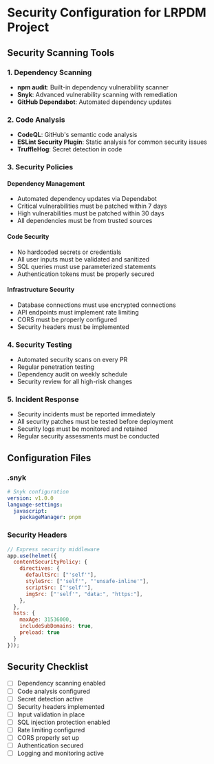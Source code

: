 # Security Configuration for LRPDM Project

## Security Scanning Tools

### 1. Dependency Scanning
- **npm audit**: Built-in dependency vulnerability scanner
- **Snyk**: Advanced vulnerability scanning with remediation
- **GitHub Dependabot**: Automated dependency updates

### 2. Code Analysis
- **CodeQL**: GitHub's semantic code analysis
- **ESLint Security Plugin**: Static analysis for common security issues
- **TruffleHog**: Secret detection in code

### 3. Security Policies

#### Dependency Management
- Automated dependency updates via Dependabot
- Critical vulnerabilities must be patched within 7 days
- High vulnerabilities must be patched within 30 days
- All dependencies must be from trusted sources

#### Code Security
- No hardcoded secrets or credentials
- All user inputs must be validated and sanitized
- SQL queries must use parameterized statements
- Authentication tokens must be properly secured

#### Infrastructure Security
- Database connections must use encrypted connections
- API endpoints must implement rate limiting
- CORS must be properly configured
- Security headers must be implemented

### 4. Security Testing
- Automated security scans on every PR
- Regular penetration testing
- Dependency audit on weekly schedule
- Security review for all high-risk changes

### 5. Incident Response
- Security incidents must be reported immediately
- All security patches must be tested before deployment
- Security logs must be monitored and retained
- Regular security assessments must be conducted

## Configuration Files

### .snyk
```yaml
# Snyk configuration
version: v1.0.0
language-settings:
  javascript:
    packageManager: pnpm
```

### Security Headers
```javascript
// Express security middleware
app.use(helmet({
  contentSecurityPolicy: {
    directives: {
      defaultSrc: ["'self'"],
      styleSrc: ["'self'", "'unsafe-inline'"],
      scriptSrc: ["'self'"],
      imgSrc: ["'self'", "data:", "https:"],
    },
  },
  hsts: {
    maxAge: 31536000,
    includeSubDomains: true,
    preload: true
  }
}));
```

## Security Checklist

- [ ] Dependency scanning enabled
- [ ] Code analysis configured
- [ ] Secret detection active
- [ ] Security headers implemented
- [ ] Input validation in place
- [ ] SQL injection protection enabled
- [ ] Rate limiting configured
- [ ] CORS properly set up
- [ ] Authentication secured
- [ ] Logging and monitoring active